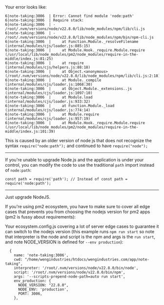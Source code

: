 Your error looks like:
```
6|note-taking:3006  | Error: Cannot find module 'node:path'  
6|note-taking:3006  | Require stack:  
6|note-taking:3006  | - /root/.nvm/versions/node/v22.8.0/lib/node_modules/npm/lib/cli.js  
6|note-taking:3006  | - /root/.nvm/versions/node/v22.8.0/lib/node_modules/npm/bin/npm-cli.js  
6|note-taking:3006  |     at Function.Module._resolveFilename (internal/modules/cjs/loader.js:885:15)  
6|note-taking:3006  |     at Module.Hook._require.Module.require (/usr/local/lib/node_modules/pm2/node_modules/require-in-the-middle/index.js:81:25)  
6|note-taking:3006  |     at require (internal/modules/cjs/helpers.js:88:18)  
6|note-taking:3006  |     at Object.<anonymous> (/root/.nvm/versions/node/v22.8.0/lib/node_modules/npm/lib/cli.js:2:18)  
6|note-taking:3006  |     at Module._compile (internal/modules/cjs/loader.js:1068:30)  
6|note-taking:3006  |     at Object.Module._extensions..js (internal/modules/cjs/loader.js:1097:10)  
6|note-taking:3006  |     at Module.load (internal/modules/cjs/loader.js:933:32)  
6|note-taking:3006  |     at Function.Module._load (internal/modules/cjs/loader.js:774:14)  
6|note-taking:3006  |     at Module.require (internal/modules/cjs/loader.js:957:19)  
6|note-taking:3006  |     at Module.Hook._require.Module.require (/usr/local/lib/node_modules/pm2/node_modules/require-in-the-middle/index.js:101:39)
```

This is caused by an older version of node js that does not recognize the syntax `require("node:path");` and continued to have `require("node");`

---

If you're unable to upgrade Node.js and the application is under your control, you can modify the code to use the traditional `path` import instead of `node:path`:

```
const path = require('path'); // Instead of const path = require('node:path');
```

---

Just upgrade NodeJS.

If you're using pm2 ecosystem, you have to make sure to cover all edge cases that prevents you from choosing the nodejs version for pm2 apps (pm2 is fussy about requirements):

Your ecosystem.config.js covering a lot of server edge cases to guarantee it can switch to the nodejs version (this example runs `npm run start` so note that interpreter is the node and script is the npm and args is the `run start`, and note NODE_VERSION is defined for `--env production`):
```
  {
    name: 'note-taking:3006',
    cwd: "/home/wengindustries/htdocs/wengindustries.com/app/note-taking",
    interpreter: '/root/.nvm/versions/node/v22.8.0/bin/node',
    script: '/root/.nvm/versions/node/v22.8.0/bin/npm',
    args: '--scripts-prepend-node-path=auto run start',
    env_production: {
	  NODE_VERSION: "22.8.0",
      NODE_ENV: 'production',
      PORT: 3006,
    },
```
